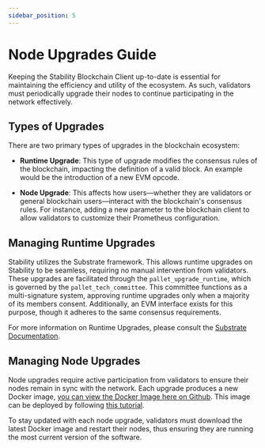 ```yaml
---
sidebar_position: 5
---
```


# Node Upgrades Guide

Keeping the Stability Blockchain Client up-to-date is essential for maintaining the efficiency and utility of the ecosystem. As such, validators must periodically upgrade their nodes to continue participating in the network effectively.

## Types of Upgrades

There are two primary types of upgrades in the blockchain ecosystem:

- **Runtime Upgrade**: This type of upgrade modifies the consensus rules of the blockchain, impacting the definition of a valid block. An example would be the introduction of a new EVM opcode.

- **Node Upgrade**: This affects how users—whether they are validators or general blockchain users—interact with the blockchain's consensus rules. For instance, adding a new parameter to the blockchain client to allow validators to customize their Prometheus configuration.

## Managing Runtime Upgrades

Stability utilizes the Substrate framework. This allows runtime upgrades on Stability to be seamless, requiring no manual intervention from validators. These upgrades are facilitated through the `pallet_upgrade_runtime`, which is governed by the `pallet_tech_committee`. This committee functions as a multi-signature system, approving runtime upgrades only when a majority of its members consent. Additionally, an EVM interface exists for this purpose, though it adheres to the same consensus requirements.

For more information on Runtime Upgrades, please consult the [Substrate Documentation](https://docs.substrate.io/maintain/runtime-upgrades/).

## Managing Node Upgrades

Node upgrades require active participation from validators to ensure their nodes remain in sync with the network. Each upgrade produces a new Docker image, [you can view the Docker Image here on Github](https://github.com/stabilityprotocol/stability/pkgs/container/stability). This image can be deployed by following [this tutorial](./run_node_using_docker).

To stay updated with each node upgrade, validators must download the latest Docker image and restart their nodes, thus ensuring they are running the most current version of the software.

